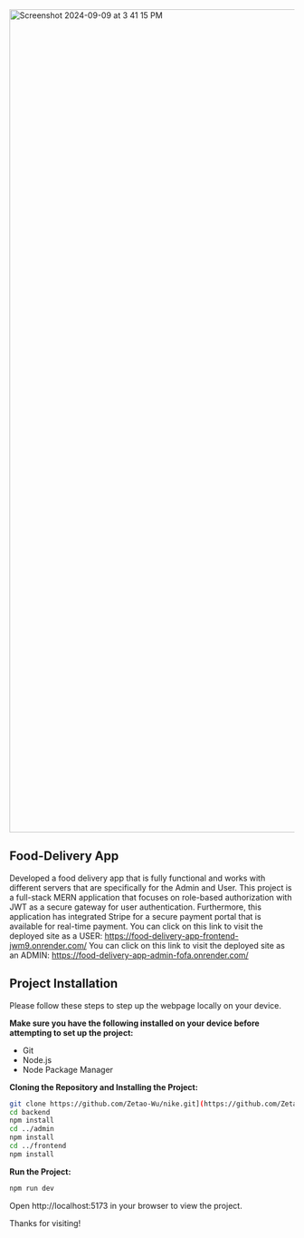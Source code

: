 <img width="1452" alt="Screenshot 2024-09-09 at 3 41 15 PM" src="https://github.com/user-attachments/assets/c6894e81-4f20-4dd6-8619-ae5f07bc1969">


## Food-Delivery App

Developed a food delivery app that is fully functional and works with different servers that are specifically for the Admin and User. This project is a full-stack MERN application that focuses on role-based authorization with JWT as a secure gateway for user authentication. Furthermore, this application has integrated Stripe for a secure payment portal that is available for real-time payment. 
You can click on this link to visit the deployed site as a USER: https://food-delivery-app-frontend-jwm9.onrender.com/
You can click on this link to visit the deployed site as an ADMIN: https://food-delivery-app-admin-fofa.onrender.com/


## Project Installation

Please follow these steps to step up the webpage locally on your device.

**Make sure you have the following installed on your device before attempting to set up the project:**

- Git
- Node.js
- Node Package Manager

**Cloning the Repository and Installing the Project:**

```bash
git clone https://github.com/Zetao-Wu/nike.git](https://github.com/Zetao-Wu/food-delivery-app.git
cd backend
npm install
cd ../admin
npm install
cd ../frontend
npm install
```

**Run the Project:**

```bash
npm run dev
```

Open http://localhost:5173 in your browser to view the project.

Thanks for visiting!
